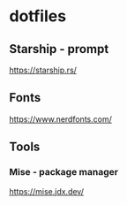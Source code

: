 # dotfiles

## Starship - prompt

https://starship.rs/

## Fonts

https://www.nerdfonts.com/

## Tools

### Mise - package manager

https://mise.jdx.dev/
